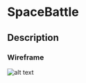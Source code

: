 # SpaceBattle

## Description


### Wireframe

![alt text](https://balsamiq.com/assets/wireframes/new-thing-balsamiq-large.jpg "Logo Title Text 1")